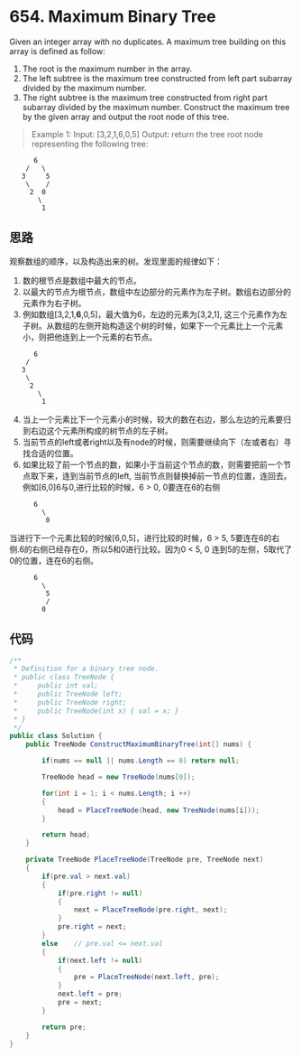 # 654. Maximum Binary Tree

Given an integer array with no duplicates. A maximum tree building on this array is defined as follow:

1. The root is the maximum number in the array.
2. The left subtree is the maximum tree constructed from left part subarray divided by the maximum number.
3. The right subtree is the maximum tree constructed from right part subarray divided by the maximum number.
Construct the maximum tree by the given array and output the root node of this tree.

> Example 1:
Input: [3,2,1,6,0,5]
Output: return the tree root node representing the following tree:

``` text
      6
    /   \
   3     5
    \    /
     2  0
       \
        1
```

## 思路

观察数组的顺序，以及构造出来的树。发现里面的规律如下：

1. 数的根节点是数组中最大的节点。
2. 以最大的节点为根节点，数组中左边部分的元素作为左子树。数组右边部分的元素作为右子树。
3. 例如数组[3,2,1,**6**,0,5]，最大值为6，左边的元素为[3,2,1], 这三个元素作为左子树。从数组的左侧开始构造这个树的时候，如果下一个元素比上一个元素小，则把他连到上一个元素的右节点。

```text
      6
    /
   3
    \
     2
       \
        1
```

4. 当上一个元素比下一个元素小的时候，较大的数在右边，那么左边的元素要归到右边这个元素所构成的树节点的左子树。
5. 当前节点的left或者right以及有node的时候，则需要继续向下（左或者右）寻找合适的位置。
6. 如果比较了前一个节点的数，如果小于当前这个节点的数，则需要把前一个节点取下来，连到当前节点的left, 当前节点则替换掉前一节点的位置，连回去。例如[6,0]6与0,进行比较的时候，6 > 0, 0要连在6的右侧

```text
      6
        \
         0
```

当进行下一个元素比较的时候[6,0,5]，进行比较的时候，6 > 5, 5要连在6的右侧.6的右侧已经存在0，所以5和0进行比较。因为0 < 5, 0 连到5的左侧，5取代了0的位置，连在6的右侧。

```text
      6
        \
         5
         /
        0
```

## 代码

``` csharp
/**
 * Definition for a binary tree node.
 * public class TreeNode {
 *     public int val;
 *     public TreeNode left;
 *     public TreeNode right;
 *     public TreeNode(int x) { val = x; }
 * }
 */
public class Solution {
    public TreeNode ConstructMaximumBinaryTree(int[] nums) {

        if(nums == null || nums.Length == 0) return null;

        TreeNode head = new TreeNode(nums[0]);

        for(int i = 1; i < nums.Length; i ++)
        {
            head = PlaceTreeNode(head, new TreeNode(nums[i]));
        }

        return head;
    }

    private TreeNode PlaceTreeNode(TreeNode pre, TreeNode next)
    {
        if(pre.val > next.val)
        {
            if(pre.right != null)
            {
                next = PlaceTreeNode(pre.right, next);
            }
            pre.right = next;
        }
        else    // pre.val <= next.val
        {
            if(next.left != null)
            {
                pre = PlaceTreeNode(next.left, pre);
            }
            next.left = pre;
            pre = next;
        }

        return pre;
    }
}
```

